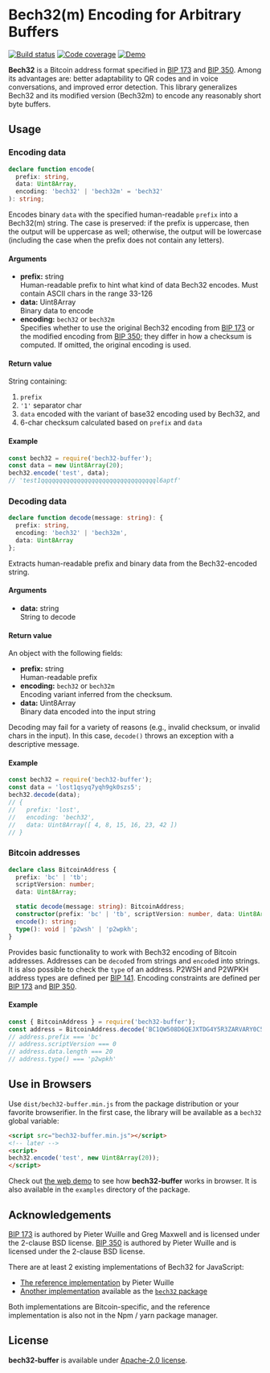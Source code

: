 # Bech32(m) Encoding for Arbitrary Buffers

[![Build status][workflow-image]][workflow-url]
[![Code coverage][coveralls-image]][coveralls-url]
[![Demo][demo-image]][demo-url]

[workflow-image]: https://github.com/slowli/bech32-buffer/workflows/Node.js%20CI/badge.svg?branch=master
[workflow-url]: https://github.com/slowli/bech32-buffer/actions
[coveralls-image]: https://img.shields.io/coveralls/slowli/bech32-buffer.svg
[coveralls-url]: https://coveralls.io/github/slowli/bech32-buffer
[demo-image]: https://img.shields.io/badge/demo-live-blue.svg
[demo-url]: https://slowli.github.io/bech32-buffer/

**Bech32** is a Bitcoin address format specified in [BIP 173][bip-173] and [BIP 350][bip-350].
Among its advantages are: better adaptability to QR codes and in voice conversations,
and improved error detection. This library generalizes Bech32 and its modified version
(Bech32m) to encode any reasonably short byte buffers.

## Usage

### Encoding data

```typescript
declare function encode(
  prefix: string,
  data: Uint8Array,
  encoding: 'bech32' | 'bech32m' = 'bech32'
): string;
```

Encodes binary `data` with the specified human-readable `prefix` into a Bech32(m) string.
The case is preserved: if the prefix is uppercase, then the output will be uppercase
as well; otherwise, the output will be lowercase (including the case when the prefix does
not contain any letters).

#### Arguments

- **prefix:** string  
  Human-readable prefix to hint what kind of data Bech32 encodes. Must contain
  ASCII chars in the range 33-126
- **data:** Uint8Array  
  Binary data to encode
- **encoding:** `bech32` or `bech32m`  
  Specifies whether to use the original Bech32 encoding from [BIP 173][bip-173]
  or the modified encoding from [BIP 350][bip-350]; they differ
  in how a checksum is computed. If omitted, the original encoding is used.

#### Return value

String containing:

1. `prefix`
2. `'1'` separator char
3. `data` encoded with the variant of base32 encoding used by Bech32, and
4. 6-char checksum calculated based on `prefix` and `data`

#### Example

```javascript
const bech32 = require('bech32-buffer');
const data = new Uint8Array(20);
bech32.encode('test', data);
// 'test1qqqqqqqqqqqqqqqqqqqqqqqqqqqqqqqql6aptf'
```

### Decoding data

```typescript
declare function decode(message: string): {
  prefix: string,
  encoding: 'bech32' | 'bech32m',
  data: Uint8Array
};
```

Extracts human-readable prefix and binary data from the Bech32-encoded string.

#### Arguments

- **data:** string  
  String to decode

#### Return value

An object with the following fields:

- **prefix:** string  
  Human-readable prefix
- **encoding:** `bech32` or `bech32m`  
  Encoding variant inferred from the checksum.
- **data:** Uint8Array  
  Binary data encoded into the input string

Decoding may fail for a variety of reasons (e.g., invalid checksum, or invalid
chars in the input). In this case, `decode()` throws an exception
with a descriptive message.

#### Example

```javascript
const bech32 = require('bech32-buffer');
const data = 'lost1qsyq7yqh9gk0szs5';
bech32.decode(data);
// {
//   prefix: 'lost',
//   encoding: 'bech32',
//   data: Uint8Array([ 4, 8, 15, 16, 23, 42 ])
// }
```

### Bitcoin addresses

```typescript
declare class BitcoinAddress {
  prefix: 'bc' | 'tb';
  scriptVersion: number;
  data: Uint8Array;

  static decode(message: string): BitcoinAddress;
  constructor(prefix: 'bc' | 'tb', scriptVersion: number, data: Uint8Array);
  encode(): string;
  type(): void | 'p2wsh' | 'p2wpkh';
}
```

Provides basic functionality to work with Bech32 encoding of Bitcoin addresses.
Addresses can be `decode`d from strings and `encode`d into strings.
It is also possible to check the `type` of an address. P2WSH and P2WPKH address
types are defined per [BIP 141]. Encoding constraints are defined per [BIP 173][bip-173]
and [BIP 350][bip-350].

#### Example

```javascript
const { BitcoinAddress } = require('bech32-buffer');
const address = BitcoinAddress.decode('BC1QW508D6QEJXTDG4Y5R3ZARVARY0C5XW7KV8F3T4');
// address.prefix === 'bc'
// address.scriptVersion === 0
// address.data.length === 20
// address.type() === 'p2wpkh'
```

## Use in Browsers

Use `dist/bech32-buffer.min.js` from the package distribution
or your favorite browserifier. In the first case,
the library will be available as a `bech32` global variable:

```html
<script src="bech32-buffer.min.js"></script>
<!-- later -->
<script>
bech32.encode('test', new Uint8Array(20));
</script>
```

Check out [the web demo](https://slowli.github.io/bech32-buffer/) to see how
**bech32-buffer** works in browser. It is also available in the `examples`
directory of the package.

## Acknowledgements

[BIP 173][bip-173] is authored by Pieter Wuille and Greg Maxwell and is licensed
under the 2-clause BSD license.
[BIP 350][bip-350] is authored by Pieter Wuille and is licensed
under the 2-clause BSD license.

There are at least 2 existing implementations of Bech32 for JavaScript:

- [The reference implementation][ref] by Pieter Wuille
- [Another implementation][bech32] available as the [`bech32` package][bech32-pkg]

Both implementations are Bitcoin-specific, and the reference implementation
is also not in the Npm / yarn package manager.

## License

**bech32-buffer** is available under [Apache-2.0 license](LICENSE).

[bip-173]: https://github.com/bitcoin/bips/blob/master/bip-0173.mediawiki
[bip-350]: https://github.com/bitcoin/bips/blob/master/bip-0350.mediawiki
[ref]: https://github.com/sipa/bech32/tree/master/ref/javascript
[bech32]: https://github.com/bitcoinjs/bech32
[bech32-pkg]: https://www.npmjs.com/package/bech32
[BIP 141]: https://github.com/bitcoin/bips/blob/master/bip-0141.mediawiki
